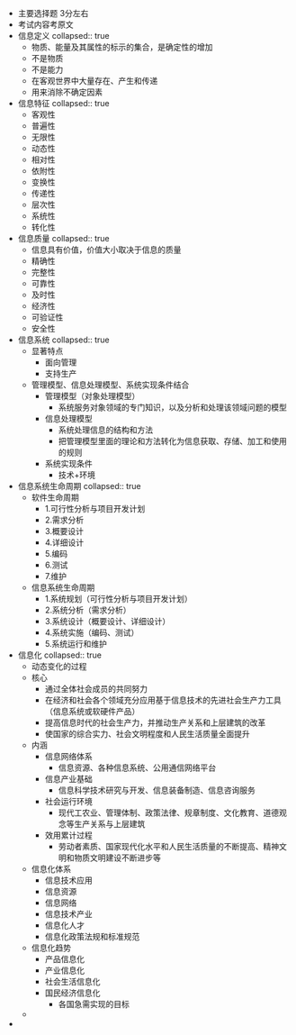- 主要选择题 3分左右
- 考试内容考原文
- 信息定义
  collapsed:: true
	- 物质、能量及其属性的标示的集合，是确定性的增加
	- 不是物质
	- 不是能力
	- 在客观世界中大量存在、产生和传递
	- 用来消除不确定因素
- 信息特征
  collapsed:: true
	- 客观性
	- 普遍性
	- 无限性
	- 动态性
	- 相对性
	- 依附性
	- 变换性
	- 传递性
	- 层次性
	- 系统性
	- 转化性
- 信息质量
  collapsed:: true
	- 信息具有价值，价值大小取决于信息的质量
	- 精确性
	- 完整性
	- 可靠性
	- 及时性
	- 经济性
	- 可验证性
	- 安全性
- 信息系统
  collapsed:: true
	- 显著特点
		- 面向管理
		- 支持生产
	- 管理模型、信息处理模型、系统实现条件结合
		- 管理模型（对象处理模型）
			- 系统服务对象领域的专门知识，以及分析和处理该领域问题的模型
		- 信息处理模型
			- 系统处理信息的结构和方法
			- 把管理模型里面的理论和方法转化为信息获取、存储、加工和使用的规则
		- 系统实现条件
			- 技术+环境
- 信息系统生命周期
  collapsed:: true
	- 软件生命周期
		- 1.可行性分析与项目开发计划
		- 2.需求分析
		- 3.概要设计
		- 4.详细设计
		- 5.编码
		- 6.测试
		- 7.维护
	- 信息系统生命周期
		- 1.系统规划（可行性分析与项目开发计划）
		- 2.系统分析（需求分析）
		- 3.系统设计（概要设计、详细设计）
		- 4.系统实施（编码、测试）
		- 5.系统运行和维护
- 信息化
  collapsed:: true
	- 动态变化的过程
	- 核心
		- 通过全体社会成员的共同努力
		- 在经济和社会各个领域充分应用基于信息技术的先进社会生产力工具（信息系统或软硬件产品）
		- 提高信息时代的社会生产力，并推动生产关系和上层建筑的改革
		- 使国家的综合实力、社会文明程度和人民生活质量全面提升
	- 内涵
		- 信息网络体系
			- 信息资源、各种信息系统、公用通信网络平台
		- 信息产业基础
			- 信息科学技术研究与开发、信息装备制造、信息咨询服务
		- 社会运行环境
			- 现代工农业、管理体制、政策法律、规章制度、文化教育、道德观念等生产关系与上层建筑
		- 效用累计过程
			- 劳动者素质、国家现代化水平和人民生活质量的不断提高、精神文明和物质文明建设不断进步等
	- 信息化体系
		- 信息技术应用
		- 信息资源
		- 信息网络
		- 信息技术产业
		- 信息化人才
		- 信息化政策法规和标准规范
	- 信息化趋势
		- 产品信息化
		- 产业信息化
		- 社会生活信息化
		- 国民经济信息化
			- 各国急需实现的目标
	-
-